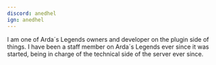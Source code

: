 ```yaml
---
discord: anedhel
ign: anedhel
---
```

I am one of Arda´s Legends owners and developer on the plugin side of things.
I have been a staff member on Arda´s Legends ever since it was started, being in charge of the technical side of the server ever since.
